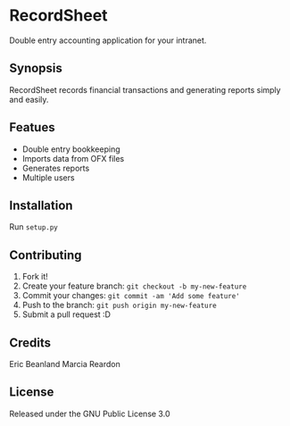 # RecordSheet
Double entry accounting application for your intranet.

## Synopsis

RecordSheet records financial transactions and generating reports simply and
easily.

## Featues

 - Double entry bookkeeping
 - Imports data from OFX files
 - Generates reports
 - Multiple users

## Installation

Run `setup.py`

## Contributing

1. Fork it!
2. Create your feature branch: `git checkout -b my-new-feature`
3. Commit your changes: `git commit -am 'Add some feature'`
4. Push to the branch: `git push origin my-new-feature`
5. Submit a pull request :D

## Credits

Eric Beanland
Marcia Reardon

## License

Released under the GNU Public License 3.0

